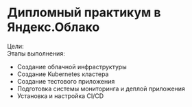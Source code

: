 # Дипломный практикум в Яндекс.Облако  
Цели:   
Этапы выполнения:   
- Создание облачной инфраструктуры   
- Создание Kubernetes кластера   
- Создание тестового приложения   
- Подготовка cистемы мониторинга и деплой приложения   
- Установка и настройка CI/CD   

